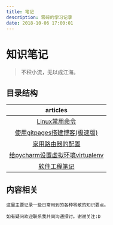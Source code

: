 ```yaml
---
title: 笔记
description: 零碎的学习记录
date: 2018-10-06 17:00:01
---
```


# 知识笔记

> 不积小流，无以成江海。

## 目录结构

| articles                          |
|:---------------------------------:|
| [Linux常用命令][1]                    |
| [使用gitpages搭建博客(极速版)][2]          |
| [家用路由器的配置][3]                     |
| [给pycharm设置虚拟环境virtualenv][4]     |
| [软件工程笔记][5]                       |

## 内容相关

    这里主要记录一些日常用到的各种零散的知识要点。

    如有疑问欢迎联系我共同沟通探讨。谢谢关注:D

[1]: ./Linux常用命令.md
[2]: ./使用gitpages搭建博客(极速版).md
[3]: ./家用路由器的配置.md
[4]: ./给pycharm设置虚拟环境virtualenv.md
[5]: ./软件工程笔记.md
